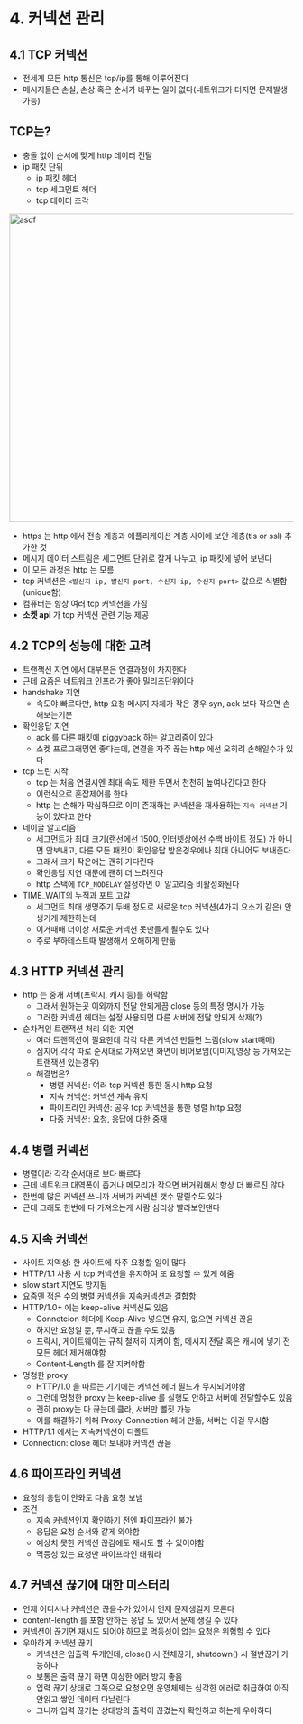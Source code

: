 # 4. 커넥션 관리
## 4.1 TCP 커넥션
- 전세계 모든 http 통신은 tcp/ip를 통해 이루어진다
- 메시지들은 손실, 손상 혹은 순서가 바뀌는 일이 없다(네트워크가 터지면 문제발생가능)

## TCP는?
- 충돌 없이 순서에 맞게 http 데이터 전달
- ip 패킷 단위
  - ip 패킷 헤더
  - tcp 세그먼트 헤더
  - tcp 데이터 조각
<img width="546" alt="asdf" src="https://github.com/wjddusgh/jpa-study/assets/69251780/c728a883-8f9b-48ab-b5e9-d80bbe899164">

- https 는 http 에서 전송 계층과 애플리케이션 계층 사이에 보안 계층(tls or ssl) 추가한 것
- 메시지 데이터 스트림은 세그먼트 단위로 잘게 나누고, ip 패킷에 넣어 보낸다
- 이 모든 과정은 http 는 모름
- tcp 커넥션은 `<발신지 ip, 발신지 port, 수신지 ip, 수신지 port>` 값으로 식별함(unique함)
- 컴퓨터는 항상 여러 tcp 커넥션을 가짐
- **소켓 api** 가 tcp 커넥션 관련 기능 제공

## 4.2 TCP의 성능에 대한 고려
- 트랜잭션 지연 에서 대부분은 연결과정이 차지한다
- 근데 요즘은 네트워크 인프라가 좋아 밀리초단위이다
- handshake 지연
  - 속도야 빠르다만, http 요청 메시지 자체가 작은 경우 syn, ack 보다 작으면 손해보는기분
- 확인응답 지연
  - ack 를 다른 패킷에 piggyback 하는 알고리즘이 있다
  - 소켓 프로그래밍엔 좋다는데, 연결을 자주 끊는 http 에선 오히려 손해일수가 있다
- tcp 느린 시작
  - tcp 는 처음 연결시엔 최대 속도 제한 두면서 천천히 높여나간다고 한다
  - 이런식으로 혼잡제어를 한다
  - http 는 손해가 막심하므로 이미 존재하는 커넥션을 재사용하는 `지속 커넥션` 기능이 있다고 한다
- 네이글 알고리즘
  - 세그먼트가 최대 크기(랜선에선 1500, 인터넷상에선 수백 바이트 정도) 가 아니면 안보내고, 다른 모든 패킷이 확인응답 받은경우에나 최대 아니어도 보내준다
  - 그래서 크기 작은애는 괜히 기다린다
  - 확인응답 지연 때문에 괜히 더 느려진다
  - http 스택에 `TCP_NODELAY` 설정하면 이 알고리즘 비활성화된다
- TIME_WAIT의 누적과 포트 고갈
  - 세그먼트 최대 생명주기 두배 정도로 새로운 tcp 커넥션(4가지 요소가 같은) 안생기게 제한하는데
  - 이거때매 더이상 새로운 커넥션 못만들게 될수도 있다
  - 주로 부하테스트때 발생해서 오해하게 만듦

## 4.3 HTTP 커넥션 관리
- http 는 중개 서버(프락시, 캐시 등)를 허락함
  - 그래서 원하는곳 이외까지 전달 안되게끔 close 등의 특정 명시가 가능
  - 그러한 커넥션 헤더는 설정 사용되면 다른 서버에 전달 안되게 삭제(?)
- 순차적인 트랜잭션 처리 의한 지연
  - 여러 트랜잭션이 필요한데 각각 다른 커넥션 만들면 느림(slow start때매)
  - 심지어 각각 따로 순서대로 가져오면 화면이 비어보임(이미지,영상 등 가져오는 트랜잭션 있는경우)
  - 해결법은?
    - 병렬 커넥션: 여러 tcp 커넥션 통한 동시 http 요청
    - 지속 커넥션: 커넥션 계속 유지
    - 파이프라인 커넥션: 공유 tcp 커넥션을 통한 병렬 http 요청
    - 다중 커넥션: 요청, 응답에 대한 중재
## 4.4 병렬 커넥션
- 병렬이라 각각 순서대로 보다 빠르다
- 근데 네트워크 대역폭이 좁거나 메모리가 작으면 버거워해서 항상 더 빠르진 않다
- 한번에 많은 커넥션 쓰니까 서버가 커넥션 갯수 딸릴수도 있다
- 근데 그래도 한번에 다 가져오는게 사람 심리상 빨라보인댄다
## 4.5 지속 커넥션
- 사이트 지역성: 한 사이트에 자주 요청할 일이 많다
- HTTP/1.1 사용 시 tcp 커넥션을 유지하여 또 요청할 수 있게 해줌
- slow start 지연도 방지됨
- 요즘엔 적은 수의 병렬 커넥션을 지속커넥션과 결합함
- HTTP/1.0+ 에는 keep-alive 커넥션도 있음
  - Connetcion 헤더에 Keep-Alive 넣으면 유지, 없으면 커넥션 끊음
  - 하지만 요청일 뿐, 무시하고 끊을 수도 있음
  - 프락시, 게이트웨이는 규칙 철저히 지켜야 함, 메시지 전달 혹은 캐시에 넣기 전 모든 헤더 제거해야함
  - Content-Length 를 잘 지켜야함
- 멍청한 proxy
  - HTTP/1.0 을 따르는 기기에는 커넥션 헤더 필드가 무시되어야함
  - 그런데 멍청한 proxy 는 keep-alive 를 실행도 안하고 서버에 전달할수도 있음
  - 괜히 proxy는 다 끊는데 클라, 서버만 뻘짓 가능
  - 이를 해결하기 위해 Proxy-Connection 헤더 만듦, 서버는 이걸 무시함
- HTTP/1.1 에서는 지속커넥션이 디폴트
- Connection: close 헤더 보내야 커넥션 끊음

## 4.6 파이프라인 커넥션
- 요청의 응답이 안와도 다음 요청 보냄
- 조건
  - 지속 커넥션인지 확인하기 전엔 파이프라인 불가
  - 응답은 요청 순서와 같게 와야함
  - 예상치 못한 커넥션 끊김에도 재시도 할 수 있어야함
  - 멱등성 있는 요청만 파이프라인 태워라

## 4.7 커넥션 끊기에 대한 미스터리
- 언제 어디서나 커넥션은 끊을수가 있어서 언제 문제생길지 모른다
- content-length 를 포함 안하는 응답 도 있어서 문제 생길 수 있다
- 커넥션이 끊기면 재시도 되어야 하므로 멱등성이 없는 요청은 위험할 수 있다
- 우아하게 커넥션 끊기
  - 커넥션은 입출력 두개인데, close() 시 전체끊기, shutdown() 시 절반끊기 가능하다
  - 보통은 출력 끊기 하면 이상한 에러 방지 좋음
  - 입력 끊기 상태로 그쪽으로 요청오면 운영체제는 심각한 에러로 취급하여 아직 안읽고 쌓인 데이터 다날린다
  - 그니까 입력 끊기는 상대방의 출력이 끊겼는지 확인하고 하는게 우아하다
